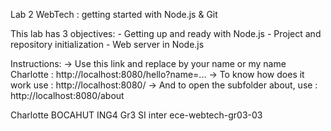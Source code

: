 Lab 2 WebTech : getting started with Node.js & Git

This lab has 3 objectives:
    - Getting up and ready with Node.js
    - Project and repository initialization
    - Web server in Node.js

Instructions:
-> Use this link and replace by your name or my name Charlotte :
http://localhost:8080/hello?name=...
-> To know how does it work use : http://localhost:8080/
-> And to open the subfolder about, use : http://localhost:8080/about

Charlotte BOCAHUT
ING4 Gr3 SI inter
ece-webtech-gr03-03
